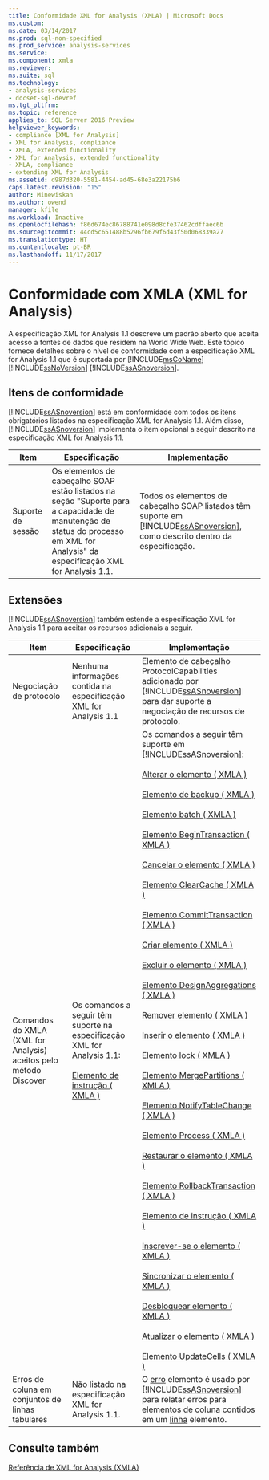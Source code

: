 ```yaml
---
title: Conformidade XML for Analysis (XMLA) | Microsoft Docs
ms.custom: 
ms.date: 03/14/2017
ms.prod: sql-non-specified
ms.prod_service: analysis-services
ms.service: 
ms.component: xmla
ms.reviewer: 
ms.suite: sql
ms.technology:
- analysis-services
- docset-sql-devref
ms.tgt_pltfrm: 
ms.topic: reference
applies_to: SQL Server 2016 Preview
helpviewer_keywords:
- compliance [XML for Analysis]
- XML for Analysis, compliance
- XMLA, extended functionality
- XML for Analysis, extended functionality
- XMLA, compliance
- extending XML for Analysis
ms.assetid: d987d320-5581-4454-ad45-68e3a22175b6
caps.latest.revision: "15"
author: Minewiskan
ms.author: owend
manager: kfile
ms.workload: Inactive
ms.openlocfilehash: f86d674ec86788741e098d8cfe37462cdffaec6b
ms.sourcegitcommit: 44cd5c651488b5296fb679f6d43f50d068339a27
ms.translationtype: HT
ms.contentlocale: pt-BR
ms.lasthandoff: 11/17/2017
---
```

# <a name="xml-for-analysis-compliance-xmla"></a>Conformidade com XMLA (XML for Analysis)
  A especificação XML for Analysis 1.1 descreve um padrão aberto que aceita acesso a fontes de dados que residem na World Wide Web. Este tópico fornece detalhes sobre o nível de conformidade com a especificação XML for Analysis 1.1 que é suportada por [!INCLUDE[msCoName](../../includes/msconame-md.md)] [!INCLUDE[ssNoVersion](../../includes/ssnoversion-md.md)] [!INCLUDE[ssASnoversion](../../includes/ssasnoversion-md.md)].  
  
## <a name="compliant-items"></a>Itens de conformidade  
 [!INCLUDE[ssASnoversion](../../includes/ssasnoversion-md.md)] está em conformidade com todos os itens obrigatórios listados na especificação XML for Analysis 1.1. Além disso, [!INCLUDE[ssASnoversion](../../includes/ssasnoversion-md.md)] implementa o item opcional a seguir descrito na especificação XML for Analysis 1.1.  
  
|Item|Especificação|Implementação|  
|----------|-------------------|--------------------|  
|Suporte de sessão|Os elementos de cabeçalho SOAP estão listados na seção "Suporte para a capacidade de manutenção de status do processo em XML for Analysis" da especificação XML for Analysis 1.1.|Todos os elementos de cabeçalho SOAP listados têm suporte em [!INCLUDE[ssASnoversion](../../includes/ssasnoversion-md.md)], como descrito dentro da especificação.|  
  
## <a name="extensions"></a>Extensões  
 [!INCLUDE[ssASnoversion](../../includes/ssasnoversion-md.md)] também estende a especificação XML for Analysis 1.1 para aceitar os recursos adicionais a seguir.  
  
|Item|Especificação|Implementação|  
|----------|-------------------|--------------------|  
|Negociação de protocolo|Nenhuma informações contida na especificação XML for Analysis 1.1 |Elemento de cabeçalho ProtocolCapabilities adicionado por [!INCLUDE[ssASnoversion](../../includes/ssasnoversion-md.md)] para dar suporte a negociação de recursos de protocolo.|  
|Comandos do XMLA (XML for Analysis) aceitos pelo método Discover|Os comandos a seguir têm suporte na especificação XML for Analysis 1.1:<br /><br /> [Elemento de instrução &#40; XMLA &#41;](../../analysis-services/xmla/xml-elements-commands/statement-element-xmla.md)|Os comandos a seguir têm suporte em [!INCLUDE[ssASnoversion](../../includes/ssasnoversion-md.md)]:<br /><br /> [Alterar o elemento &#40; XMLA &#41;](../../analysis-services/xmla/xml-elements-commands/alter-element-xmla.md)<br /><br /> [Elemento de backup &#40; XMLA &#41;](../../analysis-services/xmla/xml-elements-commands/backup-element-xmla.md)<br /><br /> [Elemento batch &#40; XMLA &#41;](../../analysis-services/xmla/xml-elements-commands/batch-element-xmla.md)<br /><br /> [Elemento BeginTransaction &#40; XMLA &#41;](../../analysis-services/xmla/xml-elements-commands/begintransaction-element-xmla.md)<br /><br /> [Cancelar o elemento &#40; XMLA &#41;](../../analysis-services/xmla/xml-elements-commands/cancel-element-xmla.md)<br /><br /> [Elemento ClearCache &#40; XMLA &#41;](../../analysis-services/xmla/xml-elements-commands/clearcache-element-xmla.md)<br /><br /> [Elemento CommitTransaction &#40; XMLA &#41;](../../analysis-services/xmla/xml-elements-commands/committransaction-element-xmla.md)<br /><br /> [Criar elemento &#40; XMLA &#41;](../../analysis-services/xmla/xml-elements-commands/create-element-xmla.md)<br /><br /> [Excluir o elemento &#40; XMLA &#41;](../../analysis-services/xmla/xml-elements-commands/delete-element-xmla.md)<br /><br /> [Elemento DesignAggregations &#40; XMLA &#41;](../../analysis-services/xmla/xml-elements-commands/designaggregations-element-xmla.md)<br /><br /> [Remover elemento &#40; XMLA &#41;](../../analysis-services/xmla/xml-elements-commands/drop-element-xmla.md)<br /><br /> [Inserir o elemento &#40; XMLA &#41;](../../analysis-services/xmla/xml-elements-commands/insert-element-xmla.md)<br /><br /> [Elemento lock &#40; XMLA &#41;](../../analysis-services/xmla/xml-elements-commands/lock-element-xmla.md)<br /><br /> [Elemento MergePartitions &#40; XMLA &#41;](../../analysis-services/xmla/xml-elements-commands/mergepartitions-element-xmla.md)<br /><br /> [Elemento NotifyTableChange &#40; XMLA &#41;](../../analysis-services/xmla/xml-elements-commands/notifytablechange-element-xmla.md)<br /><br /> [Elemento Process &#40; XMLA &#41;](../../analysis-services/xmla/xml-elements-commands/process-element-xmla.md)<br /><br /> [Restaurar o elemento &#40; XMLA &#41;](../../analysis-services/xmla/xml-elements-commands/restore-element-xmla.md)<br /><br /> [Elemento RollbackTransaction &#40; XMLA &#41;](../../analysis-services/xmla/xml-elements-commands/rollbacktransaction-element-xmla.md)<br /><br /> [Elemento de instrução &#40; XMLA &#41;](../../analysis-services/xmla/xml-elements-commands/statement-element-xmla.md)<br /><br /> [Inscrever-se o elemento &#40; XMLA &#41;](../../analysis-services/xmla/xml-elements-commands/subscribe-element-xmla.md)<br /><br /> [Sincronizar o elemento &#40; XMLA &#41;](../../analysis-services/xmla/xml-elements-commands/synchronize-element-xmla.md)<br /><br /> [Desbloquear elemento &#40; XMLA &#41;](../../analysis-services/xmla/xml-elements-commands/unlock-element-xmla.md)<br /><br /> [Atualizar o elemento &#40; XMLA &#41;](../../analysis-services/xmla/xml-elements-commands/update-element-xmla.md)<br /><br /> [Elemento UpdateCells &#40; XMLA &#41;](../../analysis-services/xmla/xml-elements-commands/updatecells-element-xmla.md)|  
|Erros de coluna em conjuntos de linhas tabulares|Não listado na especificação XML for Analysis 1.1.|O [erro](../../analysis-services/xmla/xml-elements-properties/error-element-xmla.md) elemento é usado por [!INCLUDE[ssASnoversion](../../includes/ssasnoversion-md.md)] para relatar erros para elementos de coluna contidos em um [linha](../../analysis-services/xmla/xml-elements-properties/error-element-xmla.md) elemento.|  
  
## <a name="see-also"></a>Consulte também  
 [Referência de XML for Analysis &#40;XMLA&#41;](../../analysis-services/xmla/xml-for-analysis-xmla-reference.md)  
  
  
